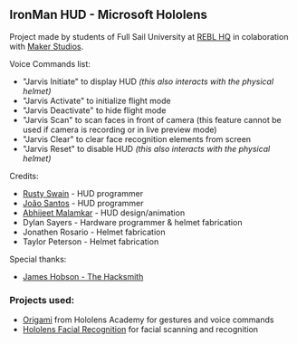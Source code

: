 ## IronMan HUD - Microsoft Hololens

Project made by students of Full Sail University at [REBL HQ](https://www.facebook.com/REBLHQ/) in colaboration with [Maker Studios](http://www.makerstudios.com/).

Voice Commands list:

 * "Jarvis Initiate" to display HUD *(this also interacts with the physical helmet)*
 * "Jarvis Activate" to initialize flight mode
 * "Jarvis Deactivate" to hide flight mode
 * "Jarvis Scan" to scan faces in front of camera (this feature cannot be used if camera is recording or in live preview mode)
 * "Jarvis Clear" to clear face recognition elements from screen
 * "Jarvis Reset" to disable HUD *(this also interacts with the physical helmet)*

Credits:
* [Rusty Swain](https://github.com/RedstoneRusty) - HUD programmer
* [João Santos](https://github.com/xSmoking) - HUD programmer
* [Abhijeet Malamkar](https://github.com/abhimalamkar) - HUD design/animation
* Dylan Sayers - Hardware programmer & helmet fabrication
* Jonathen Rosario - Helmet fabrication
* Taylor Peterson - Helmet fabrication

Special thanks:
* [James Hobson - The Hacksmith](https://www.youtube.com/user/MstrJames)

### Projects used:

 * [Origami](https://github.com/kaiomagalhaes/hololens-academy-101/tree/master/Origami) from Hololens Academy for gestures and voice commands
 * [Hololens Facial Recognition](https://github.com/UoA-eResearch/hololens_facial_recognition) for facial scanning and recognition
